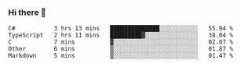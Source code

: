 ### Hi there 👋

<!--START_SECTION:waka-->
```text
C#           3 hrs 13 mins   ██████████████░░░░░░░░░░░   55.94 % 
TypeScript   2 hrs 11 mins   █████████▓░░░░░░░░░░░░░░░   38.04 % 
C            7 mins          ▓░░░░░░░░░░░░░░░░░░░░░░░░   02.07 % 
Other        6 mins          ▒░░░░░░░░░░░░░░░░░░░░░░░░   01.87 % 
Markdown     5 mins          ▒░░░░░░░░░░░░░░░░░░░░░░░░   01.47 % 
```
<!--END_SECTION:waka-->

<!--
**jerry-shao/jerry-shao** is a ✨ _special_ ✨ repository because its `README.md` (this file) appears on your GitHub profile.

Here are some ideas to get you started:

- 🔭 I’m currently working on ...
- 🌱 I’m currently learning ...
- 👯 I’m looking to collaborate on ...
- 🤔 I’m looking for help with ...
- 💬 Ask me about ...
- 📫 How to reach me: ...
- 😄 Pronouns: ...
- ⚡ Fun fact: ...
-->
